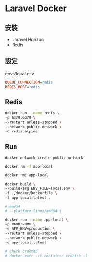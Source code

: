 # Laravel Docker

## 安裝

-   Laravel Horizon
-   Redis

## 設定

envs/local.env

```ini
QUEUE_CONNECTION=redis
REDIS_HOST=redis
```

## Redis

```bash
docker run --name redis \
-p 6379:6379 \
--restart unless-stopped \
--network public-network \
-d redis:alpine
```

## Run

```bash
docker network create public-network

docker rm -f app-local

docker rmi app-local

docker build \
--build-arg ENV_FILE=local.env \
-f ./docker/Dockerfile \
-t app-local:latest .

# amd64
# --platform linux/amd64 \

docker run --name app-local \
-p 8000:8000 \
-e APP_ENV=production \
--restart unless-stopped \
--network public-network \
-d app-local:latest

# check crontab
# docker exec -it container crontab -l
```
